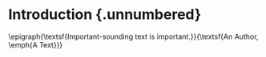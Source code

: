 # Introduction {.unnumbered}

\epigraph{\textsf{Important-sounding text is important.}}{\textsf{An Author, \emph{A Text}}}

